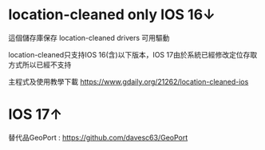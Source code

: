 # location-cleaned only IOS 16↓

這個儲存庫保存 location-cleaned drivers 可用驅動

location-cleaned只支持IOS 16(含)以下版本，IOS 17由於系統已經修改定位存取方式所以已經不支持

主程式及使用教學下載
https://www.gdaily.org/21262/location-cleaned-ios


# IOS 17↑

替代品GeoPort : https://github.com/davesc63/GeoPort
